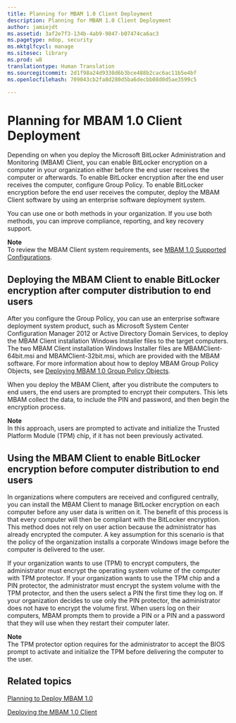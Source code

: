```yaml
---
title: Planning for MBAM 1.0 Client Deployment
description: Planning for MBAM 1.0 Client Deployment
author: jamiejdt
ms.assetid: 3af2e7f3-134b-4ab9-9847-b07474ca6ac3
ms.pagetype: mdop, security
ms.mktglfcycl: manage
ms.sitesec: library
ms.prod: w8
translationtype: Human Translation
ms.sourcegitcommit: 2d1f98a24d9330d6b3bce488b2cac6ac11b5e4bf
ms.openlocfilehash: 709043cb2fa8d280d5ba6decbb08d0d5ae3599c5

---
```



# Planning for MBAM 1.0 Client Deployment


Depending on when you deploy the Microsoft BitLocker Administration and Monitoring (MBAM) Client, you can enable BitLocker encryption on a computer in your organization either before the end user receives the computer or afterwards. To enable BitLocker encryption after the end user receives the computer, configure Group Policy. To enable BitLocker encryption before the end user receives the computer, deploy the MBAM Client software by using an enterprise software deployment system.

You can use one or both methods in your organization. If you use both methods, you can improve compliance, reporting, and key recovery support.

**Note**  
To review the MBAM Client system requirements, see [MBAM 1.0 Supported Configurations](mbam-10-supported-configurations.md).

 

## Deploying the MBAM Client to enable BitLocker encryption after computer distribution to end users


After you configure the Group Policy, you can use an enterprise software deployment system product, such as Microsoft System Center Configuration Manager 2012 or Active Directory Domain Services, to deploy the MBAM Client installation Windows Installer files to the target computers. The two MBAM Client installation Windows Installer files are MBAMClient-64bit.msi and MBAMClient-32bit.msi, which are provided with the MBAM software. For more information about how to deploy MBAM Group Policy Objects, see [Deploying MBAM 1.0 Group Policy Objects](deploying-mbam-10-group-policy-objects.md).

When you deploy the MBAM Client, after you distribute the computers to end users, the end users are prompted to encrypt their computers. This lets MBAM collect the data, to include the PIN and password, and then begin the encryption process.

**Note**  
In this approach, users are prompted to activate and initialize the Trusted Platform Module (TPM) chip, if it has not been previously activated.

 

## Using the MBAM Client to enable BitLocker encryption before computer distribution to end users


In organizations where computers are received and configured centrally, you can install the MBAM Client to manage BitLocker encryption on each computer before any user data is written on it. The benefit of this process is that every computer will then be compliant with the BitLocker encryption. This method does not rely on user action because the administrator has already encrypted the computer. A key assumption for this scenario is that the policy of the organization installs a corporate Windows image before the computer is delivered to the user.

If your organization wants to use (TPM) to encrypt computers, the administrator must encrypt the operating system volume of the computer with TPM protector. If your organization wants to use the TPM chip and a PIN protector, the administrator must encrypt the system volume with the TPM protector, and then the users select a PIN the first time they log on. If your organization decides to use only the PIN protector, the administrator does not have to encrypt the volume first. When users log on their computers, MBAM prompts them to provide a PIN or a PIN and a password that they will use when they restart their computer later.

**Note**  
The TPM protector option requires for the administrator to accept the BIOS prompt to activate and initialize the TPM before delivering the computer to the user.

 

## Related topics


[Planning to Deploy MBAM 1.0](planning-to-deploy-mbam-10.md)

[Deploying the MBAM 1.0 Client](deploying-the-mbam-10-client.md)

 

 








<!--HONumber=Jun16_HO4-->


